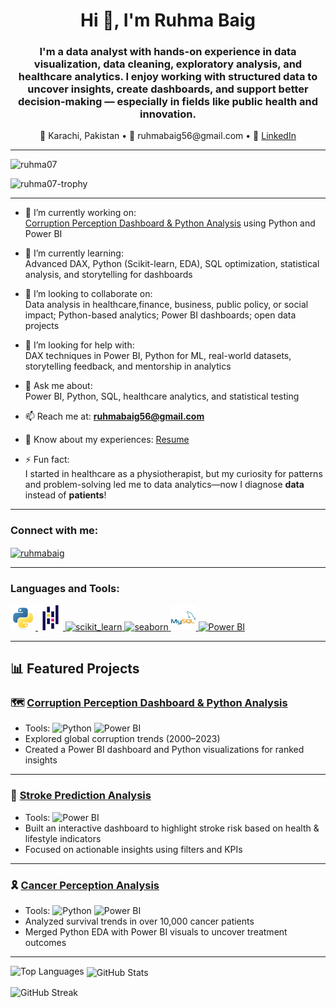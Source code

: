 <h1 align="center">Hi 👋, I'm Ruhma Baig</h1>

<h3 align="center">
I'm a data analyst with hands-on experience in data visualization, data cleaning, exploratory analysis, and healthcare analytics. I enjoy working with structured data to uncover insights, create dashboards, and support better decision-making — especially in fields like public health and innovation.
</h3>

<p align="center">
📍 Karachi, Pakistan • 📧 ruhmabaig56@gmail.com • 🔗 <a href="https://www.linkedin.com/in/ruhmabaig" target="_blank">LinkedIn</a>
</p>

---

<p align="left"> <img src="https://komarev.com/ghpvc/?username=ruhma07&label=Profile%20views&color=0e75b6&style=flat" alt="ruhma07" /> </p>

<p align="left">
  <img src="https://github-profile-trophy.vercel.app/?username=ruhma07&theme=flat&no-frame=true&column=1&title=Repositories" alt="ruhma07-trophy" />
</p>

---

- 🔭 I’m currently working on:  
  [Corruption Perception Dashboard & Python Analysis](https://github.com/Ruhma07/Corruption-Perception-Dashboard-and-Python-) using Python and Power BI

- 🌱 I’m currently learning:  
  Advanced DAX, Python (Scikit-learn, EDA), SQL optimization, statistical analysis, and storytelling for dashboards

- 👯 I’m looking to collaborate on:  
  Data analysis in healthcare,finance, business, public policy, or social impact; Python-based analytics; Power BI dashboards; open data projects

- 🤝 I’m looking for help with:  
  DAX techniques in Power BI, Python for ML, real-world datasets, storytelling feedback, and mentorship in analytics

- 💬 Ask me about:  
  Power BI, Python, SQL, healthcare analytics, and statistical testing

- 📫 Reach me at: **ruhmabaig56@gmail.com**

- 📄 Know about my experiences: [Resume](https://github.com/Ruhma07/resume-hosting)

- ⚡ Fun fact:  
  I started in healthcare as a physiotherapist, but my curiosity for patterns and problem-solving led me to data analytics—now I diagnose **data** instead of **patients**!

---

<h3 align="left">Connect with me:</h3>
<p align="left">
  <a href="https://linkedin.com/in/ruhmabaig" target="blank">
    <img align="center" src="https://raw.githubusercontent.com/rahuldkjain/github-profile-readme-generator/master/src/images/icons/Social/linked-in-alt.svg" alt="ruhmabaig" height="30" width="40" />
  </a>
</p>

---

<h3 align="left">Languages and Tools:</h3>
<p align="left">
  <a href="https://www.python.org" target="_blank" rel="noreferrer">
    <img src="https://raw.githubusercontent.com/devicons/devicon/master/icons/python/python-original.svg" alt="python" width="40" height="40"/>
  </a>
  <a href="https://pandas.pydata.org/" target="_blank" rel="noreferrer">
    <img src="https://raw.githubusercontent.com/devicons/devicon/2ae2a900d2f041da66e950e4d48052658d850630/icons/pandas/pandas-original.svg" alt="pandas" width="40" height="40"/>
  </a>
  <a href="https://scikit-learn.org/" target="_blank" rel="noreferrer">
    <img src="https://upload.wikimedia.org/wikipedia/commons/0/05/Scikit_learn_logo_small.svg" alt="scikit_learn" width="40" height="40"/>
  </a>
  <a href="https://seaborn.pydata.org/" target="_blank" rel="noreferrer">
    <img src="https://seaborn.pydata.org/_images/logo-mark-lightbg.svg" alt="seaborn" width="40" height="40"/>
  </a>
  <a href="https://www.mysql.com/" target="_blank" rel="noreferrer">
    <img src="https://raw.githubusercontent.com/devicons/devicon/master/icons/mysql/mysql-original-wordmark.svg" alt="mysql" width="40" height="40"/>
  </a>
  <a href="https://powerbi.microsoft.com/" target="_blank" rel="noreferrer">
    <img src="https://upload.wikimedia.org/wikipedia/commons/c/cf/New_Power_BI_Logo.svg" alt="Power BI" width="40" height="40"/>
  </a>
</p>

---

## 📊 Featured Projects

### 🗺️ [Corruption Perception Dashboard & Python Analysis](https://github.com/Ruhma07/Corruption-Perception-Dashboard-and-Python-)
- Tools: ![Python](https://img.shields.io/badge/Python-3776AB?style=flat&logo=python&logoColor=white) ![Power BI](https://img.shields.io/badge/PowerBI-F2C811?style=flat&logo=powerbi&logoColor=black)
- Explored global corruption trends (2000–2023)  
- Created a Power BI dashboard and Python visualizations for ranked insights

---

### 🧠 [Stroke Prediction Analysis](https://github.com/Ruhma07/Stroke-Prediction-Analysis)
- Tools: ![Power BI](https://img.shields.io/badge/PowerBI-F2C811?style=flat&logo=powerbi&logoColor=black)
- Built an interactive dashboard to highlight stroke risk based on health & lifestyle indicators  
- Focused on actionable insights using filters and KPIs

---

### 🎗️ [Cancer Perception Analysis](https://github.com/Ruhma07/Cancer-Perception-Analysis)
- Tools: ![Python](https://img.shields.io/badge/Python-3776AB?style=flat&logo=python&logoColor=white) ![Power BI](https://img.shields.io/badge/PowerBI-F2C811?style=flat&logo=powerbi&logoColor=black)
- Analyzed survival trends in over 10,000 cancer patients  
- Merged Python EDA with Power BI visuals to uncover treatment outcomes

---

<p><img align="left" src="https://github-readme-stats.vercel.app/api/top-langs?username=ruhma07&show_icons=true&locale=en&layout=compact" alt="Top Languages" /></p>

<p>&nbsp;<img align="center" src="https://github-readme-stats.vercel.app/api?username=ruhma07&show_icons=true&locale=en" alt="GitHub Stats" /></p>

<p><img align="center" src="https://github-readme-streak-stats.herokuapp.com/?user=ruhma07&" alt="GitHub Streak" /></p>
